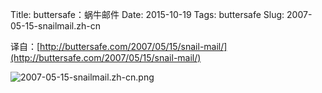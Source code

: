 Title: buttersafe：蜗牛邮件
Date: 2015-10-19
Tags: buttersafe
Slug: 2007-05-15-snailmail.zh-cn

译自：[http://buttersafe.com/2007/05/15/snail-mail/](http://buttersafe.com/2007/05/15/snail-mail/)


![2007-05-15-snailmail.zh-cn.png](/static/images/comics/2007-05-15-snailmail.zh-cn.png)